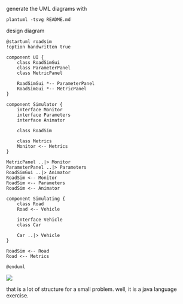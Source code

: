 generate the UML diagrams with
```
plantuml -tsvg README.md
```

design diagram
```plantuml
@startuml roadsim
!option handwritten true

component UI {
    class RoadSimGui
    class ParameterPanel
    class MetricPanel

    RoadSimGui *-- ParameterPanel
    RoadSimGui *-- MetricPanel
}

component Simulator {
    interface Monitor
    interface Parameters
    interface Animator

    class RoadSim

    class Metrics
    Monitor <-- Metrics
}

MetricPanel ..|> Monitor
ParameterPanel ..|> Parameters
RoadSimGui ..|> Animator
RoadSim <-- Monitor
RoadSim <-- Parameters
RoadSim <-- Animator

component Simulating {
    class Road
    Road <-- Vehicle

    interface Vehicle
    class Car

    Car ..|> Vehicle
}

RoadSim <-- Road
Road <-- Metrics

@enduml
```

![](roadsim.svg)

that is a lot of structure for a small problem.
well, it is a java language exercise.
